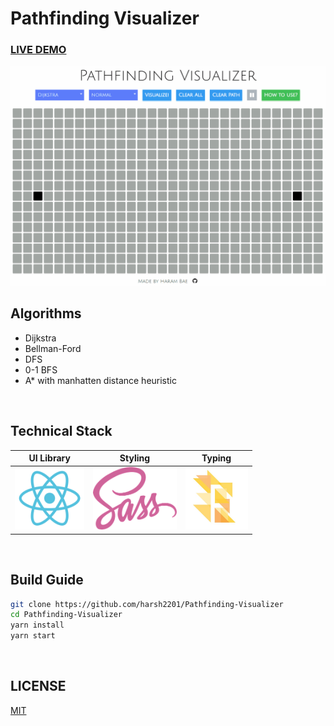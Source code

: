 # Pathfinding Visualizer

### [LIVE DEMO](https://pathfinding-visualizer.harshjobanputra.com/)

<img src="./images/visualizer.gif">

<br>

## Algorithms

* Dijkstra
* Bellman-Ford
* DFS
* 0-1 BFS
* A* with manhatten distance heuristic

<br>

## Technical Stack

|                  UI Library                   |                   Styling                    |                    Typing                    |
| :-------------------------------------------: | :------------------------------------------: | :------------------------------------------: |
| <img src="./images/react.svg" height="100px"> | <img src="./images/sass.png" height="100px"> | <img src="./images/flow.jpg" height="100px"> |

<br>

## Build Guide

```bash
git clone https://github.com/harsh2201/Pathfinding-Visualizer
cd Pathfinding-Visualizer
yarn install
yarn start
```

<br>

## LICENSE

[MIT]('./LICENSE.md')